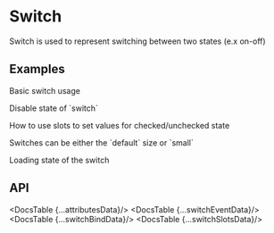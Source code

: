 # Switch

Switch is used to represent switching between two states (e.x on-off)

## Examples

<Example
  id="switch-demo-basic"
  title="Basic"
  demoComponent="{Basic}"
  demoCode="{BasicCode}">

  <p slot="description">
    Basic switch usage
  </p>
</Example>
<Example
  id="switch-demo-basic"
  title="Disabled"
  demoComponent="{Disabled}"
  demoCode="{DisabledCode}">
  <p slot="description">
    Disable state of `switch`
  </p>
</Example>

<Example
  id="switch-demo-basic"
  title="Using Slots"
  demoComponent="{Slot}"
  demoCode="{SlotCode}">

  <p slot="description">
    How to use slots to set values for checked/unchecked state
  </p>
</Example>
<Example
  id="switch-demo-basic"
  title="Switch size"
  demoComponent="{Size}"
  demoCode="{SizeCode}">
  <p slot="description">
    Switches can be either the `default` size or `small`
  </p>
</Example>
<Example
  id="switch-demo-basic"
  title="Loading"
  demoComponent="{Loading}"
  demoCode="{LoadingCode}">
  <p slot="description">
    Loading state of the switch
  </p>
</Example>

## API

<DocsTable {...attributesData}/>
<DocsTable {...switchEventData}/>
<DocsTable {...switchBindData}/>
<DocsTable {...switchSlotsData}/>

<script>
  import Example from 'docs/src/components/Example.svelte';

  import Basic from './demos/basic.demo.svelte'
  import BasicCode from './demos/basic.demo.txt'

  import Disabled from './demos/disabled.demo.svelte'
  import DisabledCode from './demos/disabled.demo.txt'

  import Slot from './demos/slot.demo.svelte'
  import SlotCode from './demos/slot.demo.txt'

  import Size from './demos/size.demo.svelte'
  import SizeCode from './demos/size.demo.txt'

  import Loading from './demos/loading.demo.svelte'
  import LoadingCode from './demos/loading.demo.txt'

  import DocsTable from 'docs/src/components/DocsTable.svelte'
  const attributesData = {
    title: 'Attributes',
    columns: ['Property', 'Description', 'Type', 'Default'],
    data: [
      {
        property: 'autoFocus',
        description: 'Get focus when component mounted.',
        type: 'Boolean',
        default: 'false'
      },
      {
        property: 'checked',
        description: 'Determine whether the Switch is checked. This property can be used for 2 way binding.',
        type: 'Boolean',
        default: 'false'
      },
      {
        property: 'disabled',
        description: 'Disables the Switch',
        type: 'Boolean',
        default: 'false'
      },
      {
        property: 'loading',
        description: 'Shows loading for the Switch',
        type: 'Boolean',
        default: 'false'
      },
      {
        property: 'size',
        description: 'The size of the Switch, options: `default` `small`',
        type: 'String',
        default: 'default'
      }
    ]
  };

  const switchEventData = {
    title: 'Events',
    columns: ['Name', 'Description'],
    data: [
      {
        name: 'change',
        description: 'Triggers when the switch value changes.'
      },
      {
        name: 'click',
        description: 'Triggers when the switch is clicked.'
      },
    ]
  };

   const switchBindData = {
      title: 'Bind',
      columns: ['Name', 'Description'],
      data: [
        {
          name: 'focus',
          description: 'Let\'s you bind to the button focus method.'
        },
        {
          name: 'blur',
          description: 'Let\'s you bind to the button blur method.'
        },
      ]
    };

   const switchSlotsData = {
      title: 'Slots',
      columns: ['Name', 'Description'],
      data: [
        {
          name: 'checked',
          description: 'Used to define what to show when the switch is checked.'
        },
        {
          name: 'unchecked',
          description: 'Used to define what to show when the switch is unchecked.'
        },
      ]
    }
</script>
